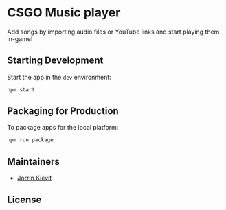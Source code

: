 # CSGO Music player

Add songs by importing audio files or YouTube links and start playing them in-game!

## Starting Development

Start the app in the `dev` environment:

```bash
npm start
```

## Packaging for Production

To package apps for the local platform:

```bash
npm run package
```

## Maintainers

- [Jorrin Kievit](https://github.com/JorrinKievit)

## License
